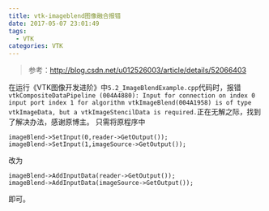 ```yaml
---
title: vtk-imageblend图像融合报错
date: 2017-05-07 23:01:49
tags:
  - VTK
categories: VTK
---
```

>参考：http://blog.csdn.net/u012526003/article/details/52066403

在运行《VTK图像开发进阶》中`5.2_ImageBlendExample.cpp`代码时，报错`vtkCompositeDataPipeline (004A4880): Input for connection on index 0 input port index 1 for algorithm vtkImageBlend(004A1958) is of type vtkImageData, but a vtkImageStencilData is required.`正在无解之际，找到了解决办法，感谢原博主。
只需将原程序中
```
imageBlend->SetInput(0,reader->GetOutput());
imageBlend->SetInput(1,imageSource->GetOutput());
```
改为
```
imageBlend->AddInputData(reader->GetOutput());
imageBlend->AddInputData(imageSource->GetOutput());
```
即可。